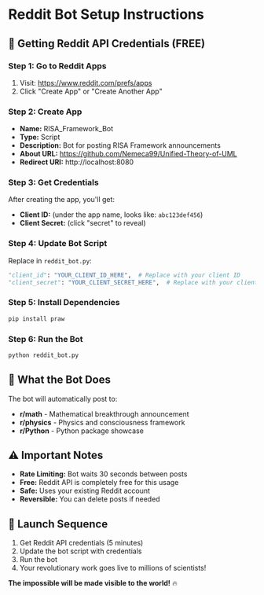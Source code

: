 # Reddit Bot Setup Instructions

## 🚀 Getting Reddit API Credentials (FREE)

### Step 1: Go to Reddit Apps
1. Visit: https://www.reddit.com/prefs/apps
2. Click "Create App" or "Create Another App"

### Step 2: Create App
- **Name:** RISA_Framework_Bot
- **Type:** Script
- **Description:** Bot for posting RISA Framework announcements
- **About URL:** https://github.com/Nemeca99/Unified-Theory-of-UML
- **Redirect URI:** http://localhost:8080

### Step 3: Get Credentials
After creating the app, you'll get:
- **Client ID:** (under the app name, looks like: `abc123def456`)
- **Client Secret:** (click "secret" to reveal)

### Step 4: Update Bot Script
Replace in `reddit_bot.py`:
```python
"client_id": "YOUR_CLIENT_ID_HERE",  # Replace with your client ID
"client_secret": "YOUR_CLIENT_SECRET_HERE",  # Replace with your client secret
```

### Step 5: Install Dependencies
```bash
pip install praw
```

### Step 6: Run the Bot
```bash
python reddit_bot.py
```

## 🎯 What the Bot Does

The bot will automatically post to:
- **r/math** - Mathematical breakthrough announcement
- **r/physics** - Physics and consciousness framework
- **r/Python** - Python package showcase

## ⚠️ Important Notes

- **Rate Limiting:** Bot waits 30 seconds between posts
- **Free:** Reddit API is completely free for this usage
- **Safe:** Uses your existing Reddit account
- **Reversible:** You can delete posts if needed

## 🚀 Launch Sequence

1. Get Reddit API credentials (5 minutes)
2. Update the bot script with credentials
3. Run the bot
4. Your revolutionary work goes live to millions of scientists!

**The impossible will be made visible to the world!** 🔥 